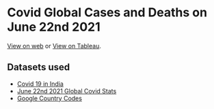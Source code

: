 # Covid Global Cases and Deaths on June 22nd 2021

<a href="https://covid-visualization.emilebangma.com/" target="_blank">View on web</a> or <a href="https://public.tableau.com/views/CovidGlobalJune22/CovidJune222021Dashboard?:language=en-US&:embed_code_version=3&:loadOrderID=0&publish=yes?:embed%3Dy&:display_count=n&:origin=viz_share_link" target="_blank">View on Tableau</a>.

## Datasets used

* <a href="https://www.kaggle.com/sudalairajkumar/covid19-in-india" target="_blank">Covid 19 in India</a>
* <a href="https://www.kaggle.com/varpit94/latest-covid19-data-updated-till-22june2021" target="_blank">June 22nd 2021 Global Covid Stats</a>
* <a href="https://developers.google.com/public-data/docs/canonical/countries_csv" target="_blank">Google Country Codes</a>
